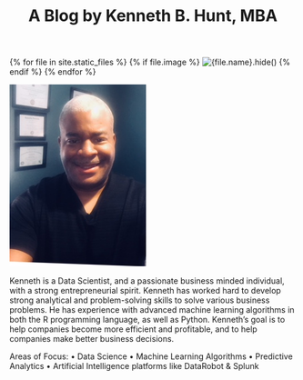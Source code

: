 ﻿---
layout: default
title:  "A Blog by Kenneth B. Hunt, MBA"
image: ken.jpg
---
{% for file in site.static_files %}
  {% if file.image %}
    <img src="{{file.path}}" alt="{file.name}">.hide()
  {% endif %}
{% endfor %}








![image](/assets/img/ken.jpg)





Kenneth is a Data Scientist, and a passionate business minded individual, with a strong entrepreneurial spirit. Kenneth has worked hard to develop strong analytical and problem-solving skills to solve various business problems. He has experience with advanced machine learning algorithms in both the R programming language, as well as Python. 
Kenneth’s goal is to help companies become more efficient and profitable, and to help companies make better business decisions.

Areas of Focus: 
• Data Science
• Machine Learning Algorithms 
• Predictive Analytics
• Artificial Intelligence platforms like DataRobot & Splunk
